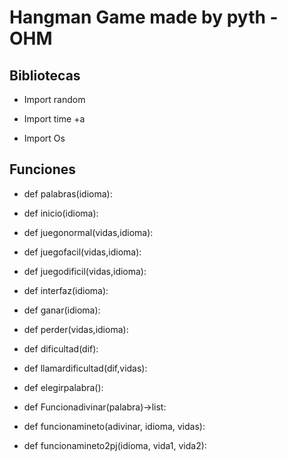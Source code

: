 # Hangman Game made by pyth - OHM
## Bibliotecas
+ Import random

+ Import time
   +a  
+ Import Os

## Funciones

+ def palabras(idioma):

+ def inicio(idioma):
   
+ def juegonormal(vidas,idioma):
   
+ def juegofacil(vidas,idioma):
   
+ def juegodificil(vidas,idioma):
   
+ def interfaz(idioma):
   
+ def ganar(idioma):
    
+ def perder(vidas,idioma):
        
+ def dificultad(dif):
    
+ def llamardificultad(dif,vidas):
            
+ def elegirpalabra():
    
+ def Funcionadivinar(palabra)->list: 
    
+ def funcionamineto(adivinar, idioma, vidas):
    
+ def funcionamineto2pj(idioma, vida1, vida2):
    
